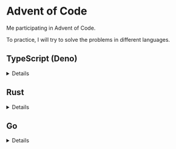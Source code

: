 # Advent of Code

Me participating in Advent of Code.

To practice, I will try to solve the problems in different languages.

## TypeScript (Deno)

<details>

### Prerequisites

- [Deno](https://deno.land/manual@v1.28.3/getting_started/installation)

### Run

Change directory to the TypeScript folder

```bash
cd 2022/typescript
```

Run the solution for a specific day

```bash
deno run -A day01.ts
```

Run the tests

```bash
deno test -A
```

Benchmarks

```bash
deno bench -A
```

</details>

## Rust

<details>

### Prerequisites

- [Rust](https://www.rust-lang.org/tools/install)

### Run

Change directory to the Rust folder

```bash
cd 2022/rust
```

Run the solution for a specific day

```bash
cargo run --bin day01
```

</details>

## Go

<details>

### Prerequisites

- [Go](https://golang.org/doc/install)

### Run

Change directory to the Go folder

```bash
cd 2022/go
```

Run the solution for a specific day

```bash
go run . day01
```

</details>

